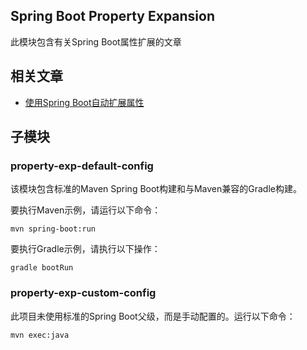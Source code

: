 ## Spring Boot Property Expansion

此模块包含有关Spring Boot属性扩展的文章

## 相关文章

+ [使用Spring Boot自动扩展属性](docs/使用SpringBoot自动扩展属性.md)

## 子模块

### property-exp-default-config

该模块包含标准的Maven Spring Boot构建和与Maven兼容的Gradle构建。

要执行Maven示例，请运行以下命令：

`mvn spring-boot:run`

要执行Gradle示例，请执行以下操作：

`gradle bootRun`

### property-exp-custom-config

此项目未使用标准的Spring Boot父级，而是手动配置的。运行以下命令：

`mvn exec:java`